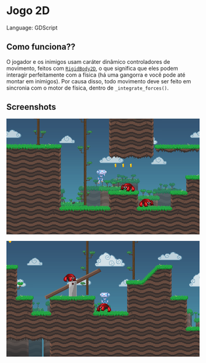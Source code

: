 # Jogo 2D


Language: GDScript

## Como funciona??

O jogador e os inimigos usam caráter dinâmico
controladores de movimento, feitos com
[`RigidBody2D`](https://docs.godotengine.org/en/latest/classes/class_rigidbody2d.html),
o que significa que eles podem interagir perfeitamente com a física
(há uma gangorra e você pode até montar em inimigos).
Por causa disso, todo movimento deve ser feito em sincronia com
o motor de física, dentro de `_integrate_forces()`.

## Screenshots

![Screenshot of the beginning](screenshots/beginning.png)

![Screenshot of the seesaw and the player riding an enemy](screenshots/seesaw-riding.png)


